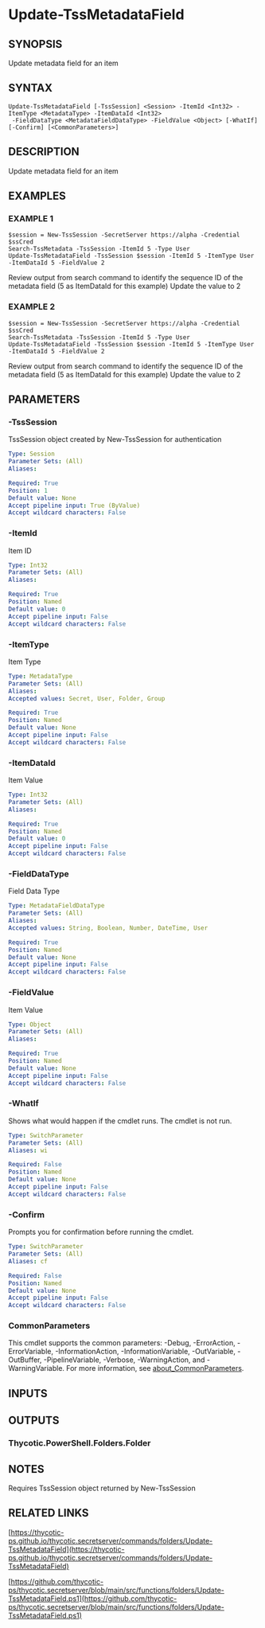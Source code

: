 # Update-TssMetadataField

## SYNOPSIS
Update metadata field for an item

## SYNTAX

```
Update-TssMetadataField [-TssSession] <Session> -ItemId <Int32> -ItemType <MetadataType> -ItemDataId <Int32>
 -FieldDataType <MetadataFieldDataType> -FieldValue <Object> [-WhatIf] [-Confirm] [<CommonParameters>]
```

## DESCRIPTION
Update metadata field for an item

## EXAMPLES

### EXAMPLE 1
```
$session = New-TssSession -SecretServer https://alpha -Credential $ssCred
Search-TssMetadata -TssSession -ItemId 5 -Type User
Update-TssMetadataField -TssSession $session -ItemId 5 -ItemType User -ItemDataId 5 -FieldValue 2
```

Review output from search command to identify the sequence ID of the metadata field (5 as ItemDataId for this example)
Update the value to 2

### EXAMPLE 2
```
$session = New-TssSession -SecretServer https://alpha -Credential $ssCred
Search-TssMetadata -TssSession -ItemId 5 -Type User
Update-TssMetadataField -TssSession $session -ItemId 5 -ItemType User -ItemDataId 5 -FieldValue 2
```

Review output from search command to identify the sequence ID of the metadata field (5 as ItemDataId for this example)
Update the value to 2

## PARAMETERS

### -TssSession
TssSession object created by New-TssSession for authentication

```yaml
Type: Session
Parameter Sets: (All)
Aliases:

Required: True
Position: 1
Default value: None
Accept pipeline input: True (ByValue)
Accept wildcard characters: False
```

### -ItemId
Item ID

```yaml
Type: Int32
Parameter Sets: (All)
Aliases:

Required: True
Position: Named
Default value: 0
Accept pipeline input: False
Accept wildcard characters: False
```

### -ItemType
Item Type

```yaml
Type: MetadataType
Parameter Sets: (All)
Aliases:
Accepted values: Secret, User, Folder, Group

Required: True
Position: Named
Default value: None
Accept pipeline input: False
Accept wildcard characters: False
```

### -ItemDataId
Item Value

```yaml
Type: Int32
Parameter Sets: (All)
Aliases:

Required: True
Position: Named
Default value: 0
Accept pipeline input: False
Accept wildcard characters: False
```

### -FieldDataType
Field Data Type

```yaml
Type: MetadataFieldDataType
Parameter Sets: (All)
Aliases:
Accepted values: String, Boolean, Number, DateTime, User

Required: True
Position: Named
Default value: None
Accept pipeline input: False
Accept wildcard characters: False
```

### -FieldValue
Item Value

```yaml
Type: Object
Parameter Sets: (All)
Aliases:

Required: True
Position: Named
Default value: None
Accept pipeline input: False
Accept wildcard characters: False
```

### -WhatIf
Shows what would happen if the cmdlet runs.
The cmdlet is not run.

```yaml
Type: SwitchParameter
Parameter Sets: (All)
Aliases: wi

Required: False
Position: Named
Default value: None
Accept pipeline input: False
Accept wildcard characters: False
```

### -Confirm
Prompts you for confirmation before running the cmdlet.

```yaml
Type: SwitchParameter
Parameter Sets: (All)
Aliases: cf

Required: False
Position: Named
Default value: None
Accept pipeline input: False
Accept wildcard characters: False
```

### CommonParameters
This cmdlet supports the common parameters: -Debug, -ErrorAction, -ErrorVariable, -InformationAction, -InformationVariable, -OutVariable, -OutBuffer, -PipelineVariable, -Verbose, -WarningAction, and -WarningVariable. For more information, see [about_CommonParameters](http://go.microsoft.com/fwlink/?LinkID=113216).

## INPUTS

## OUTPUTS

### Thycotic.PowerShell.Folders.Folder
## NOTES
Requires TssSession object returned by New-TssSession

## RELATED LINKS

[https://thycotic-ps.github.io/thycotic.secretserver/commands/folders/Update-TssMetadataField](https://thycotic-ps.github.io/thycotic.secretserver/commands/folders/Update-TssMetadataField)

[https://github.com/thycotic-ps/thycotic.secretserver/blob/main/src/functions/folders/Update-TssMetadataField.ps1](https://github.com/thycotic-ps/thycotic.secretserver/blob/main/src/functions/folders/Update-TssMetadataField.ps1)

